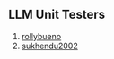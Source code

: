 ## LLM Unit Testers

1. [rollybueno](https://core.trac.wordpress.org/ticket/63529)
2. [sukhendu2002](https://core.trac.wordpress.org/ticket/60495)
